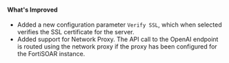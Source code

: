 #### What's Improved
- Added a new configuration parameter `Verify SSL`, which when selected verifies the SSL certificate for the server. 
- Added support for Network Proxy. The API call to the OpenAI endpoint is routed using the network proxy if the proxy has been configured for the FortiSOAR instance.